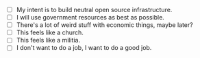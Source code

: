 - [ ] My intent is to build neutral open source infrastructure.
- [ ] I will use government resources as best as possible.
- [ ] There's a lot of weird stuff with economic things, maybe later?
- [ ] This feels like a church.
- [ ] This feels like a militia.
- [ ] I don't want to do a job, I want to do a good job.
